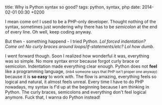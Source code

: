 title: Why is Python syntax so good?
tags: python, syntax, php
date: 2014-02-01 00:30 +0200

I mean come on! I used to be a PHP-only developer. Thought nothing of the syntax, sometimes just wondering why there has to be *semicolon* at the end of every line. Oh well, keep coding anyway.

But then - something happend - I tried Python. *Lol forced indentation? Come on*! *No curly braces around loops/if-statements/etc? Lol how dumb.*

I went forward though. Soon I realized how wonderful it was, everything was so simple. No more syntax error because forgot curly brace or semicolon. Indentation made everything clear enough. Python does not **feel** like a programming language, <small>(inb4 someone says that PHP isn't proper one anyway)</small> because it is **so easy** to work with. The flow is amazing, everything feels so logical and natural, it almost feels unreal. Every time I have to do PHP nowadays, my syntax is f'd up at the beginning because I am thinking in Python. The curly braces, semicolons and everything don't feel logical anymore. Fuck that, I wanna do Python instead!
